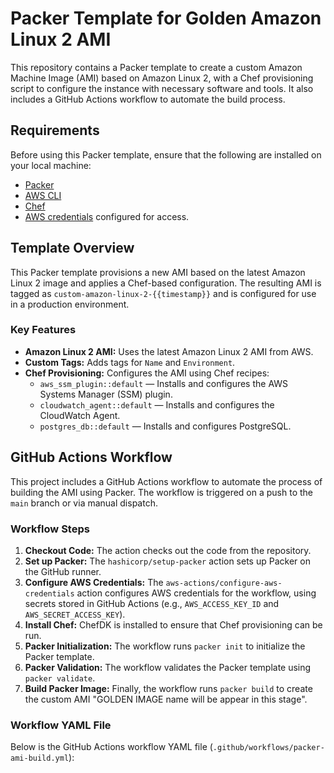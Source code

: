 # Packer Template for Golden Amazon Linux 2 AMI

This repository contains a Packer template to create a custom Amazon Machine Image (AMI) based on Amazon Linux 2, with a Chef provisioning script to configure the instance with necessary software and tools. It also includes a GitHub Actions workflow to automate the build process.

## Requirements

Before using this Packer template, ensure that the following are installed on your local machine:

- [Packer](https://www.packer.io/downloads)
- [AWS CLI](https://aws.amazon.com/cli/)
- [Chef](https://docs.chef.io/workstation/)
- [AWS credentials](https://docs.aws.amazon.com/cli/latest/userguide/cli-configure-files.html) configured for access.

## Template Overview

This Packer template provisions a new AMI based on the latest Amazon Linux 2 image and applies a Chef-based configuration. The resulting AMI is tagged as `custom-amazon-linux-2-{{timestamp}}` and is configured for use in a production environment.

### Key Features

- **Amazon Linux 2 AMI:** Uses the latest Amazon Linux 2 AMI from AWS.
- **Custom Tags:** Adds tags for `Name` and `Environment`.
- **Chef Provisioning:** Configures the AMI using Chef recipes:
  - `aws_ssm_plugin::default` — Installs and configures the AWS Systems Manager (SSM) plugin.
  - `cloudwatch_agent::default` — Installs and configures the CloudWatch Agent.
  - `postgres_db::default` — Installs and configures PostgreSQL.

## GitHub Actions Workflow

This project includes a GitHub Actions workflow to automate the process of building the AMI using Packer. The workflow is triggered on a push to the `main` branch or via manual dispatch.

### Workflow Steps

1. **Checkout Code:** The action checks out the code from the repository.
2. **Set up Packer:** The `hashicorp/setup-packer` action sets up Packer on the GitHub runner.
3. **Configure AWS Credentials:** The `aws-actions/configure-aws-credentials` action configures AWS credentials for the workflow, using secrets stored in GitHub Actions (e.g., `AWS_ACCESS_KEY_ID` and `AWS_SECRET_ACCESS_KEY`).
4. **Install Chef:** ChefDK is installed to ensure that Chef provisioning can be run.
5. **Packer Initialization:** The workflow runs `packer init` to initialize the Packer template.
6. **Packer Validation:** The workflow validates the Packer template using `packer validate`.
7. **Build Packer Image:** Finally, the workflow runs `packer build` to create the custom AMI "GOLDEN IMAGE name will be appear in this stage".

### Workflow YAML File

Below is the GitHub Actions workflow YAML file (`.github/workflows/packer-ami-build.yml`):

